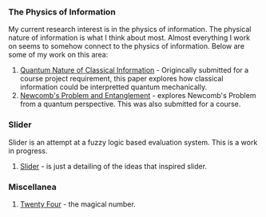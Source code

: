 ### The Physics of Information
My current research interest is in the physics of information. The physical nature of information is what I think about most. Almost everything I work on seems to somehow connect to the physics of information. Below are some of my work on this area:
1. [Quantum Nature of Classical Information](quantum_nature.pdf) - Origincally submitted for a course project requirement, this paper explores how classical information could be interpretted quantum mechanically.
2. [Newcomb's Problem and Entanglement](quantum_newcomb.pdf) - explores Newcomb's Problem from a quantum perspective. This was also submitted for a course.

### Slider
Slider is an attempt at a fuzzy logic based evaluation system. This is a work in progress.
1. [Slider](slider-2.pdf) - is just a detailing of the ideas that inspired slider.

### Miscellanea
1. [Twenty Four](twenty_four.pdf) - the magical number.
